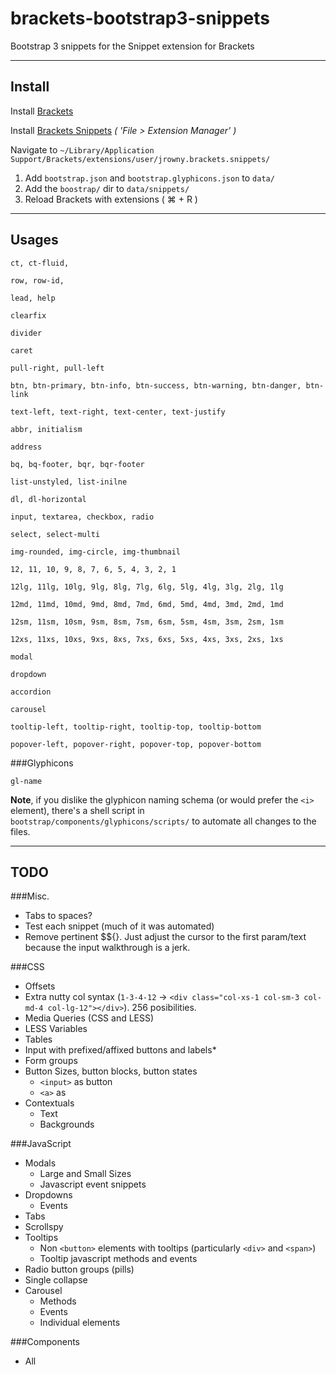 brackets-bootstrap3-snippets
===

Bootstrap 3 snippets for the Snippet extension for Brackets

---

## Install

Install [Brackets](http://brackets.io/)

Install [Brackets Snippets](https://github.com/jrowny/brackets-snippets) *( 'File > Extension Manager' )*

Navigate to `~/Library/Application Support/Brackets/extensions/user/jrowny.brackets.snippets/`

1. Add `bootstrap.json` and `bootstrap.glyphicons.json` to `data/`
2. Add the `boostrap/` dir to `data/snippets/`
3. Reload Brackets with extensions ( ⌘ + R )

---

## Usages

	ct, ct-fluid,

	row, row-id,
	
	lead, help
	
	clearfix
	
	divider
	
	caret
	
	pull-right, pull-left
	
	btn, btn-primary, btn-info, btn-success, btn-warning, btn-danger, btn-link
	
	text-left, text-right, text-center, text-justify
	
	abbr, initialism
	
	address
	
	bq, bq-footer, bqr, bqr-footer
	
	list-unstyled, list-inilne 
	
	dl, dl-horizontal
	
	input, textarea, checkbox, radio
	
	select, select-multi
	
	img-rounded, img-circle, img-thumbnail
	
	12, 11, 10, 9, 8, 7, 6, 5, 4, 3, 2, 1
	
	12lg, 11lg, 10lg, 9lg, 8lg, 7lg, 6lg, 5lg, 4lg, 3lg, 2lg, 1lg
	
	12md, 11md, 10md, 9md, 8md, 7md, 6md, 5md, 4md, 3md, 2md, 1md
	
	12sm, 11sm, 10sm, 9sm, 8sm, 7sm, 6sm, 5sm, 4sm, 3sm, 2sm, 1sm
	
	12xs, 11xs, 10xs, 9xs, 8xs, 7xs, 6xs, 5xs, 4xs, 3xs, 2xs, 1xs
	    
	modal
	       
	dropdown
	
	accordion
	
	carousel
	
	tooltip-left, tooltip-right, tooltip-top, tooltip-bottom
	
	popover-left, popover-right, popover-top, popover-bottom
	
###Glyphicons

	gl-name

**Note**, if you dislike the glyphicon naming schema (or would prefer the `<i>` element), there's a shell script in `bootstrap/components/glyphicons/scripts/` to automate all changes to the files.

---

## TODO

###Misc.

* Tabs to spaces?
* Test each snippet (much of it was automated)
* Remove pertinent $${}. Just adjust the cursor to the first param/text because the input walkthrough is a jerk.

###CSS

* Offsets
* Extra nutty col syntax (`1-3-4-12` -> `<div class="col-xs-1 col-sm-3 col-md-4 col-lg-12"></div>`). 256 posibilities.
* Media Queries (CSS and LESS)
* LESS Variables
* Tables
* Input with prefixed/affixed buttons and labels* 
* Form groups
* Button Sizes, button blocks, button states
	* `<input>` as button
	* `<a>` as 
* Contextuals
	* Text
	* Backgrounds

###JavaScript

* Modals
	* Large and Small Sizes
	* Javascript event snippets
* Dropdowns
	* Events
* Tabs
* Scrollspy
* Tooltips
	* Non `<button>` elements with tooltips (particularly `<div>` and `<span>`)
	* Tooltip javascript methods and events
* Radio button groups (pills)
* Single collapse
* Carousel
	* Methods
	* Events
	* Individual elements
	
###Components
* All
